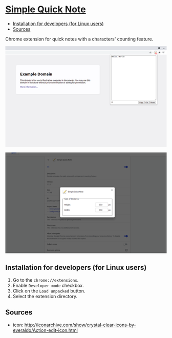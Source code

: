 # [Simple Quick Note](https://chrome.google.com/webstore/detail/jiabjkckgapmaalmfbjdkcbkpiafnfga)

- [Installation for developers (for Linux users)](#installation-for-developers-for-linux-users)
- [Sources](#sources)

Chrome extension for quick notes with a characters' counting feature.

![Simple Quick Note - Appearance](img/screenshots/appearance.png)

![Simple Quick Note - Options](img/screenshots/options.png)

## Installation for developers (for Linux users)

1. Go to the `chrome://extensions`.
2. Enable `Developer mode` checkbox.
3. Click on the `Load unpacked` button.
4. Select the extension directory.

## Sources

- icon: http://iconarchive.com/show/crystal-clear-icons-by-everaldo/Action-edit-icon.html
